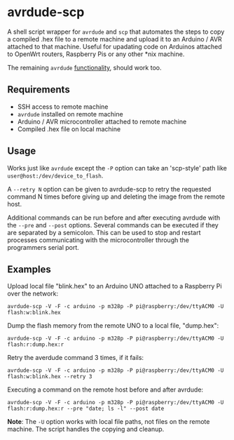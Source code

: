 # avrdude-scp

A shell script wrapper for `avrdude` and `scp` that automates the steps to copy a compiled .hex file to a remote machine and upload it to an Arduino / AVR attached to that machine. Useful for upadating code on Arduinos attached to OpenWrt routers, Raspberry Pis or any other *nix machine.

The remaining `avrdude` [functionality](http://www.nongnu.org/avrdude/user-manual/avrdude_4.html), should work too.

## Requirements

* SSH access to remote machine
* `avrdude` installed on remote machine
* Arduino / AVR microcontroller attached to remote machine
* Compiled .hex file on local machine

## Usage

Works just like `avrdude` except the `-P` option can take an 'scp-style' path like `user@host:/dev/device_to_flash`.

A `--retry N` option can be given to avrdude-scp to retry the requested command N times before giving up and deleting the image from the remote host.

Additional commands can be run before and after executing avrdude with the `--pre` and `--post` options. Several commands can be executed if they are separated by a semicolon. This can be used to stop and restart processes communicating with the microcontroller through the programmers serial port.

## Examples

Upload local file "blink.hex" to an Arduino UNO attached to a Raspberry Pi over the network:
```shell
avrdude-scp -V -F -c arduino -p m328p -P pi@raspberry:/dev/ttyACM0 -U flash:w:blink.hex
```

Dump the flash memory from the remote UNO to a local file, "dump.hex":
```shell
avrdude-scp -V -F -c arduino -p m328p -P pi@raspberry:/dev/ttyACM0 -U flash:r:dump.hex:r
```

Retry the averdude command 3 times, if it fails:
```shell
avrdude-scp -V -F -c arduino -p m328p -P pi@raspberry:/dev/ttyACM0 -U flash:w:blink.hex --retry 3
```

Executing a command on the remote host before and after avrdude:
```shell
avrdude-scp -V -F -c arduino -p m328p -P pi@raspberry:/dev/ttyACM0 -U flash:r:dump.hex:r --pre "date; ls -l" --post date
```

__Note__: The `-U` option works with local file paths, not files on the remote machine. The script handles the copying and cleanup.
